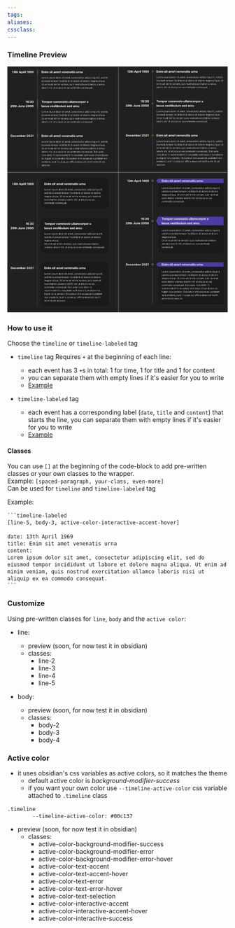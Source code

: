 ```yaml
---
tags:
aliases:
cssclass: 
---
```

### Timeline Preview

[![Example](https://github.com/George-debug/obsidian-timeline/raw/master/readme_source/examples_4.jpg)](https://github.com/George-debug/obsidian-timeline/blob/master/readme_source/examples_4.jpg)

### How to use it

Choose the `timeline` or `timeline-labeled` tag

- `timeline` tag
    Requires `+` at the beginning of each line:
    -   each event has 3 `+`s in total: 1 for time, 1 for title and 1 for content
    -   you can separate them with empty lines if it's easier for you to write
    -   [Example](https://github.com/George-debug/obsidian-timeline/blob/master/readme_source/timeline_tag.md)

- `timeline-labeled` tag
    -   each event has a corresponding label (`date`, `title` and `content`) that starts the line, you can separate them with empty lines if it's easier for you to write
    -   [Example](https://github.com/George-debug/obsidian-timeline/blob/master/readme_source/timeline_labeled_tag.md)
   
#### Classes

You can use `[]` at the beginning of the code-block to add pre-written classes or your own classes to the wrapper.  
Example: `[spaced-paragraph, your-class, even-more]`  
Can be used for `timeline` and `timeline-labeled` tag  

Example:
````
```timeline-labeled
[line-5, body-3, active-color-interactive-accent-hover]

date: 13th April 1969
title: Enim sit amet venenatis urna
content:
Lorem ipsum dolor sit amet, consectetur adipiscing elit, sed do eiusmod tempor incididunt ut labore et dolore magna aliqua. Ut enim ad minim veniam, quis nostrud exercitation ullamco laboris nisi ut aliquip ex ea commodo consequat.
```
````


### Customize

Using pre-written classes for `line`, `body` and the `active color`:

- line:
    -   preview (soon, for now test it in obsidian)
    -   classes:
        -   line-2
        -   line-3
        -   line-4
        -   line-5

  

- body:
    -   preview (soon, for now test it in obsidian)
    -   classes:
        -   body-2
        -   body-3
        -   body-4

  
### Active color

- it uses obsidian's css variables as active colors, so it matches the theme
  - default active color is *background-modifier-success*
  - if you want your own color use `--timeline-active-color` css variable attached to `.timeline` class
```
.timeline
		--timeline-active-color: #00c137
```

- preview (soon, for now test it in obsidian)
  - classes:
	  - active-color-background-modifier-success
	  - active-color-background-modifier-error
	  - active-color-background-modifier-error-hover
	  - active-color-text-accent
	  - active-color-text-accent-hover
	  - active-color-text-error
	  - active-color-text-error-hover
	  - active-color-text-selection
	  - active-color-interactive-accent
	  - active-color-interactive-accent-hover
	  - active-color-interactive-success
